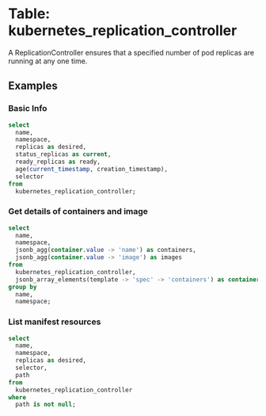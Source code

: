 # Table: kubernetes_replication_controller

A ReplicationController ensures that a specified number of pod replicas are running at any one time.

## Examples

### Basic Info

```sql
select
  name,
  namespace,
  replicas as desired,
  status_replicas as current,
  ready_replicas as ready,
  age(current_timestamp, creation_timestamp),
  selector
from
  kubernetes_replication_controller;
```

### Get details of containers and image

```sql
select
  name,
  namespace,
  jsonb_agg(container.value -> 'name') as containers,
  jsonb_agg(container.value -> 'image') as images
from
  kubernetes_replication_controller,
  jsonb_array_elements(template -> 'spec' -> 'containers') as container
group by
  name,
  namespace;
```

### List manifest resources

```sql
select
  name,
  namespace,
  replicas as desired,
  selector,
  path
from
  kubernetes_replication_controller
where
  path is not null;
```
